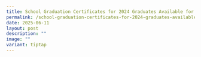 ```yaml
---
title: School Graduation Certificates for 2024 Graduates Available for Pick up
permalink: /school-graduation-certificates-for-2024-graduates-available-for-pick-up/
date: 2025-06-11
layout: post
description: ""
image: ""
variant: tiptap
---
```

<p></p>